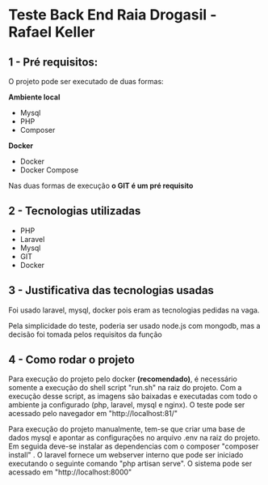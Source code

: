 <h1>Teste Back End Raia Drogasil - Rafael Keller</h1>

<h2>1 - Pré requisitos:</h2>

<p>O projeto pode ser executado de duas formas:</p>

<strong>Ambiente local</strong>
<ul>      
    <li>Mysql</li>
    <li>PHP</li>
    <li>Composer</li>  
</ul>

<strong>Docker</strong>
<ul>      
    <li>Docker</li>
    <li>Docker Compose</li>  
</ul>

<p>
Nas duas formas de execução <strong>o GIT é um pré requisito</strong>
</p>

<h2>2 - Tecnologias utilizadas</h2>
<ul>
    <li>PHP</li>
    <li>Laravel</li>
    <li>Mysql</li>
    <li>GIT</li>
    <li>Docker</li>
</ul>

<h2>3 - Justificativa das tecnologias usadas</h2>
<p>Foi usado laravel, mysql, docker pois eram as tecnologias pedidas na vaga. </p>

<p>Pela simplicidade do teste, poderia ser usado node.js com mongodb, mas a decisão foi tomada pelos requisitos da função</p>

<h2>4 - Como rodar o projeto</h2>

<p>Para execução do projeto pelo docker <strong>(recomendado)</strong>, é necessário somente a execução do shell script "run.sh" na raiz do projeto. Com a execução desse script, as imagens são baixadas e executadas com todo o ambiente ja configurado (php, laravel, mysql e nginx). O teste pode ser acessado pelo navegador em "http://localhost:81/" </p>

<p>
    Para execução do projeto manualmente, tem-se que criar uma base de dados mysql e apontar as configurações no arquivo .env na raiz do projeto. Em seguida deve-se instalar as dependencias com o composer "composer install" . O laravel fornece um webserver interno que pode ser iniciado executando o seguinte comando "php artisan serve". O sistema pode ser acessado em "http://localhost:8000"
</p>


